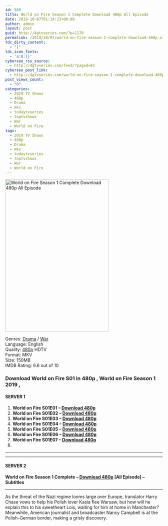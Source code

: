 ```yaml
---
id: 509
title: World on Fire Season 1 Complete Download 480p All Episode
date: 2019-10-07T01:14:23+00:00
author: admin
layout: post
guid: http://4gtvseries.com/?p=1170
permalink: /2019/10/07/world-on-fire-season-1-complete-download-480p-all-episode/
tdc_dirty_content:
  - "1"
tdc_icon_fonts:
  - 'a:0:{}'
cyberseo_rss_source:
  - http://4gtvseries.com/feed/?paged=83
cyberseo_post_link:
  - http://4gtvseries.com/world-on-fire-season-1-complete-download-480p-all-episode/
post_views_count:
  - "0"
categories:
  - 2019 TV Shows
  - 480p
  - Drama
  - mkv
  - todaytvseries
  - toptvshows
  - War
  - World on Fire
tags:
  - 2019 TV Shows
  - 480p
  - Drama
  - mkv
  - todaytvseries
  - toptvshows
  - War
  - World on Fire
---
```

<img loading="lazy" class="aligncenter" src="https://1.bp.blogspot.com/-LGODvMr-vl4/XZqDmE7gHWI/AAAAAAAAAYo/cgjlO5Q1XPwiDMNnuW-RJLA4_Ic557vgQCK4BGAYYCw/s1600/World%2Bon%2BFire%2BSeason%2B1.jpg" alt="World on Fire Season 1 Complete Download 480p All Episode" width="330" height="488" />

Genres:&nbsp;<a href="http://4gtvseries.com/tag/drama/" data-wpel-link="internal">Drama</a> / <a href="http://4gtvseries.com/tag/war/" data-wpel-link="internal">War</a>  
Language: English  
Quality:&nbsp;<a href="http://4gtvseries.com/tag/480p/" data-wpel-link="internal">480p</a>&nbsp;HDTV  
Format: MKV  
Size: 150MB  
IMDB Rating: 6.6 out of 10

### **Download World on Fire S01 in 480p , World on Fire Season 1 2019 ,&nbsp;**

#### <span><strong>SERVER 1</strong></span>

  1. **World on Fire S01E01 – <a href="http://slink.dl480p.xyz/30MC" data-wpel-link="external" target="_blank" rel="nofollow external noopener noreferrer" class="wpel-icon-left"><i class="wpel-icon fa fa-download" aria-hidden="true"></i>Download 480p</a>**
  2. **World on Fire S01E02 – <a href="http://slink.dl480p.xyz/jbga9rHb" data-wpel-link="external" target="_blank" rel="nofollow external noopener noreferrer" class="wpel-icon-left"><i class="wpel-icon fa fa-download" aria-hidden="true"></i>Download 480p</a>**
  3. **World on Fire S01E03 – <a href="http://slink.dl480p.xyz/dRMA6Ttv" data-wpel-link="external" target="_blank" rel="nofollow external noopener noreferrer" class="wpel-icon-left"><i class="wpel-icon fa fa-download" aria-hidden="true"></i>Download 480p</a>**
  4. **World on Fire S01E04 – <a href="http://slink.dl480p.xyz/E2Z1yS" data-wpel-link="external" target="_blank" rel="nofollow external noopener noreferrer" class="wpel-icon-left"><i class="wpel-icon fa fa-download" aria-hidden="true"></i>Download 480p</a>**
  5. **World on Fire S01E05 – <a href="http://slink.dl480p.xyz/LboA" data-wpel-link="external" target="_blank" rel="nofollow external noopener noreferrer" class="wpel-icon-left"><i class="wpel-icon fa fa-download" aria-hidden="true"></i>Download 480p</a>**
  6. **World on Fire S01E06 – <a href="http://slink.dl480p.xyz/Gn9f" data-wpel-link="external" target="_blank" rel="nofollow external noopener noreferrer" class="wpel-icon-left"><i class="wpel-icon fa fa-download" aria-hidden="true"></i>Download 480p</a>**
  7. **World on Fire S01E07 – <a href="http://slink.dl480p.xyz/mNaRwcC" data-wpel-link="external" target="_blank" rel="nofollow external noopener noreferrer" class="wpel-icon-left"><i class="wpel-icon fa fa-download" aria-hidden="true"></i>Download 480p</a>**
  8. 

* * *

* * *

#### <span><strong>SERVER 2</strong></span>

**World on Fire Season 1 Complete – <a href="http://dl480p.xyz/932/" data-wpel-link="external" target="_blank" rel="nofollow external noopener noreferrer" class="wpel-icon-left"><i class="wpel-icon fa fa-download" aria-hidden="true"></i>Download 480p</a> [All Episode] – Subtitles**

* * *

As the threat of the Nazi regime looms large over Europe, translator Harry Chase vows to help his Polish lover Kasia flee Warsaw, but how will he explain this to his sweetheart Lois, waiting for him at home in Manchester? Meanwhile, American journalist and broadcaster Nancy Campbell is at the Polish-German border, making a grisly discovery.

<div align="center">
</div>